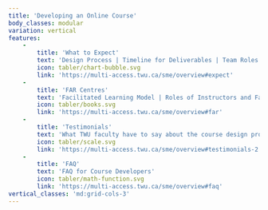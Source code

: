 ```yaml
---
title: 'Developing an Online Course'
body_classes: modular
variation: vertical
features:
    -
        title: 'What to Expect'
        text: 'Design Process | Timeline for Deliverables | Team Roles'
        icon: tabler/chart-bubble.svg
        link: 'https://multi-access.twu.ca/sme/overview#expect'
    -
        title: 'FAR Centres'
        text: 'Facilitated Learning Model | Roles of Instructors and Facilitators'
        icon: tabler/books.svg
        link: 'https://multi-access.twu.ca/sme/overview#far'
    -
        title: 'Testimonials'
        text: 'What TWU faculty have to say about the course design process'
        icon: tabler/scale.svg
        link: 'https://multi-access.twu.ca/sme/overview#testimonials-2'
    -
        title: 'FAQ'
        text: 'FAQ for Course Developers'
        icon: tabler/math-function.svg
        link: 'https://multi-access.twu.ca/sme/overview#faq'
vertical_classes: 'md:grid-cols-3'
---
```

